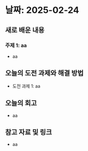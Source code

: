 # 날짜: 2025-02-24

## 새로 배운 내용
### 주제 1: aa
- aa


## 오늘의 도전 과제와 해결 방법
- 도전 과제 1: aa

## 오늘의 회고
- aa

## 참고 자료 및 링크
- aa
